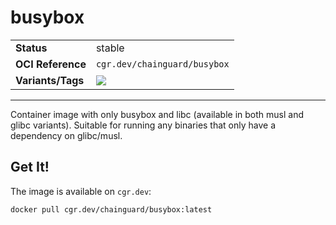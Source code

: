 <!--monopod:start-->
# busybox
| | |
| - | - |
| **Status** | stable |
| **OCI Reference** | `cgr.dev/chainguard/busybox` |
| **Variants/Tags** | ![](https://storage.googleapis.com/chainguard-images-build-outputs/summary/busybox.svg) |
---
<!--monopod:end-->

Container image with only busybox and libc (available in both musl and glibc variants). Suitable for running any binaries that only have a dependency on glibc/musl.

## Get It!

The image is available on `cgr.dev`:

```
docker pull cgr.dev/chainguard/busybox:latest
```
